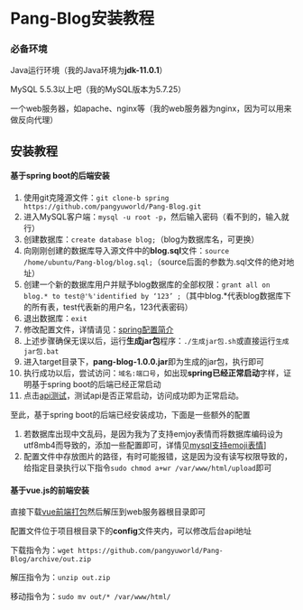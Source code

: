 # Pang-Blog安装教程

### 必备环境

Java运行环境（我的Java环境为**jdk-11.0.1**）

MySQL 5.5.3以上吧（我的MySQL版本为5.7.25）

一个web服务器，如apache、nginx等（我的web服务器为nginx，因为可以用来做反向代理）

## 安装教程

#### 基于spring boot的后端安装

1. 使用git克隆源文件：`git clone-b spring https://github.com/pangyuworld/Pang-Blog.git `
2. 进入MySQL客户端：`mysql -u root -p`，然后输入密码（看不到的，输入就行）
3. 创建数据库：`create database blog;`（blog为数据库名，可更换）
4. 向刚刚创建的数据库导入源文件中的**blog.sql**文件：`source /home/ubuntu/Pang-blog/blog.sql;`（source后面的参数为.sql文件的绝对地址）
5. 创建一个新的数据库用户并赋予blog数据库的全部权限：`grant all on blog.* to test@'%'identified by ‘123’ ;`（其中blog.*代表blog数据库下的所有表，test代表新的用户名，123代表密码）
6. 退出数据库：`exit`
7. 修改配置文件，详情请见：[spring配置简介](https://github.com/pangyuworld/Pang-Blog/tree/spring)
8. 上述步骤确保无误以后，运行**生成jar包**程序：`./生成jar包.sh`或直接运行`生成jar包.bat`
9. 进入target目录下，**pang-blog-1.0.0.jar**即为生成的jar包，执行即可
10. 执行成功以后，尝试访问：`域名:端口号`，如出现**spring已经正常启动**字样，证明基于spring boot的后端已经正常启动
11. 点击[api测试]()，测试api是否正常启动，访问成功即为正常启动。

至此，基于spring boot的后端已经安装成功，下面是一些额外的配置

1. 若数据库出现中文乱码，是因为我为了支持emjoy表情而将数据库编码设为utf8mb4而导致的，添加一些配置即可，详情见[mysql支持emoji表情](https://www.cnblogs.com/jentary/p/6655471.html)]
2. 配置文件中存放图片的路径，有时可能报错，这是因为没有读写权限导致的，给指定目录执行以下指令`sudo chmod a+wr /var/www/html/upload`即可

#### 基于vue.js的前端安装

直接下载[vue前端打包](https://github.com/pangyuworld/Pang-Blog/archive/out.zip)然后解压到web服务器根目录即可

配置文件位于项目根目录下的**config**文件夹内，可以修改后台api地址

下载指令为：`wget https://github.com/pangyuworld/Pang-Blog/archive/out.zip`

解压指令为：`unzip out.zip`

移动指令为：`sudo mv out/* /var/www/html/`

